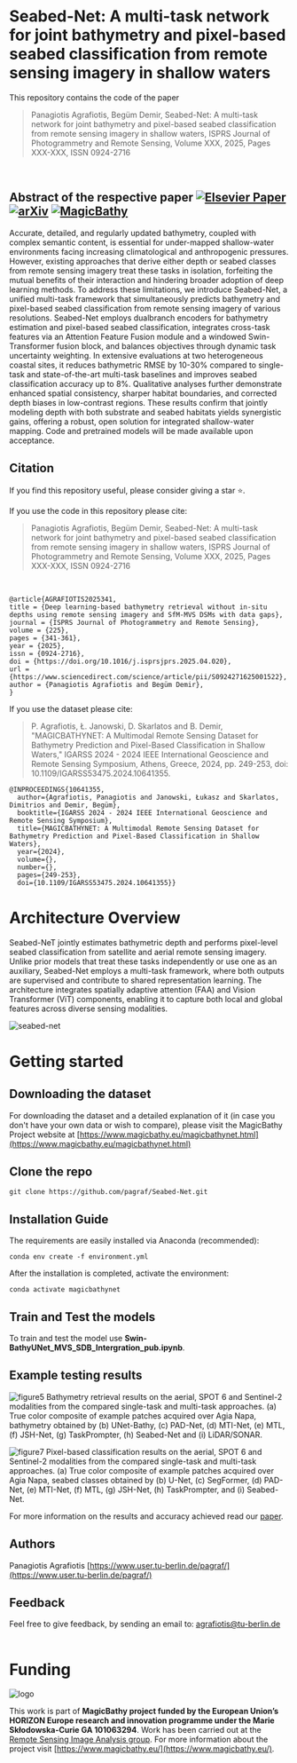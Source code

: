 # Seabed-Net: A multi-task network for joint bathymetry and pixel-based seabed classification from remote sensing imagery in shallow waters

This repository contains the code of the paper 
>Panagiotis Agrafiotis, Begüm Demir,
Seabed-Net: A multi-task network for joint bathymetry and pixel-based seabed classification from remote sensing imagery in shallow waters,
ISPRS Journal of Photogrammetry and Remote Sensing,
Volume XXX,
2025,
Pages XXX-XXX,
ISSN 0924-2716
<br />

## Abstract of the respective paper [![Elsevier Paper](https://img.shields.io/static/v1?label=Elsevier&message=Paper&color=FF6600)](https://doi.org/10.1016/j.isprsjprs.2025.04.020) [![arXiv](https://img.shields.io/badge/arXiv-Paper-<COLOR>.svg)](https://arxiv.org/abs/2504.11416) [![MagicBathy](https://img.shields.io/badge/MagicBathy-Project-red.svg)](https://www.magicbathy.eu)
Accurate, detailed, and regularly updated bathymetry, coupled with complex semantic content, is essential for under-mapped shallow-water environments facing increasing climatological and anthropogenic pressures. However, existing approaches that derive either depth or seabed classes from remote sensing imagery treat these tasks in isolation, forfeiting the mutual benefits of their interaction and hindering broader adoption of deep learning methods. To address these limitations, we introduce Seabed-Net, a unified multi-task framework that simultaneously predicts bathymetry and pixel-based seabed classification from remote sensing imagery of various resolutions. Seabed-Net employs dualbranch encoders for bathymetry estimation and pixel-based seabed classification, integrates cross-task features via an Attention Feature Fusion module and a windowed Swin-Transformer fusion block, and balances objectives through dynamic task uncertainty weighting. In extensive evaluations at two heterogeneous coastal sites, it reduces bathymetric RMSE by 10-30% compared to single-task and state-of-the-art multi-task baselines and improves seabed classification accuracy up to 8%. Qualitative analyses further demonstrate enhanced spatial consistency, sharper habitat boundaries, and corrected depth biases in low-contrast regions. These results confirm that jointly modeling depth with both substrate and seabed habitats yields synergistic gains, offering a robust, open solution for integrated shallow-water mapping. Code and pretrained models will be made available upon acceptance.


## Citation

If you find this repository useful, please consider giving a star ⭐.
<br />

If you use the code in this repository please cite:

>Panagiotis Agrafiotis, Begüm Demir,
Seabed-Net: A multi-task network for joint bathymetry and pixel-based seabed classification from remote sensing imagery in shallow waters,
ISPRS Journal of Photogrammetry and Remote Sensing,
Volume XXX,
2025,
Pages XXX-XXX,
ISSN 0924-2716
<br />


```
@article{AGRAFIOTIS2025341,
title = {Deep learning-based bathymetry retrieval without in-situ depths using remote sensing imagery and SfM-MVS DSMs with data gaps},
journal = {ISPRS Journal of Photogrammetry and Remote Sensing},
volume = {225},
pages = {341-361},
year = {2025},
issn = {0924-2716},
doi = {https://doi.org/10.1016/j.isprsjprs.2025.04.020},
url = {https://www.sciencedirect.com/science/article/pii/S0924271625001522},
author = {Panagiotis Agrafiotis and Begüm Demir},
}
```

If you use the dataset please cite:

>P. Agrafiotis, Ł. Janowski, D. Skarlatos and B. Demir, "MAGICBATHYNET: A Multimodal Remote Sensing Dataset for Bathymetry Prediction and Pixel-Based Classification in Shallow Waters," IGARSS 2024 - 2024 IEEE International Geoscience and Remote Sensing Symposium, Athens, Greece, 2024, pp. 249-253, doi: 10.1109/IGARSS53475.2024.10641355.
```
@INPROCEEDINGS{10641355,
  author={Agrafiotis, Panagiotis and Janowski, Łukasz and Skarlatos, Dimitrios and Demir, Begüm},
  booktitle={IGARSS 2024 - 2024 IEEE International Geoscience and Remote Sensing Symposium}, 
  title={MAGICBATHYNET: A Multimodal Remote Sensing Dataset for Bathymetry Prediction and Pixel-Based Classification in Shallow Waters}, 
  year={2024},
  volume={},
  number={},
  pages={249-253},
  doi={10.1109/IGARSS53475.2024.10641355}}
```

# Architecture Overview
Seabed-NeT jointly estimates bathymetric depth and performs pixel-level seabed classification from satellite and aerial remote sensing imagery. Unlike prior models that treat these tasks independently or use one as an auxiliary, Seabed-Net employs a multi-task framework, where both outputs are supervised and contribute to shared representation learning. The architecture integrates spatially adaptive attention (FAA) and Vision Transformer (ViT) components, enabling it to capture both local and global features across diverse sensing modalities.

![seabed-net](https://github.com/user-attachments/assets/eacca1dc-60aa-4c15-a525-ab4d98600a08)


# Getting started

## Downloading the dataset

For downloading the dataset and a detailed explanation of it  (in case you don't have your own data or wish to compare), please visit the MagicBathy Project website at [https://www.magicbathy.eu/magicbathynet.html](https://www.magicbathy.eu/magicbathynet.html)

## Clone the repo

`git clone https://github.com/pagraf/Seabed-Net.git`

## Installation Guide
The requirements are easily installed via Anaconda (recommended):

`conda env create -f environment.yml`

After the installation is completed, activate the environment:

`conda activate magicbathynet`

## Train and Test the models
To train and test the model use **Swin-BathyUNet_MVS_SDB_Intergration_pub.ipynb**.
 
## Example testing results
![figure5](https://github.com/user-attachments/assets/529e3dfa-9ead-4570-adb6-b99e496a87e5)
Bathymetry retrieval results on the aerial, SPOT 6 and Sentinel-2 modalities from the compared single-task and
multi-task approaches. (a) True color composite of example patches acquired over Agia Napa, bathymetry obtained by (b)
UNet-Bathy, (c) PAD-Net, (d) MTI-Net, (e) MTL, (f) JSH-Net, (g) TaskPrompter, (h) Seabed-Net and (i) LiDAR/SONAR.

![figure7](https://github.com/user-attachments/assets/68f3de1e-3e2c-4bd7-962b-eb89875cfb84)
Pixel-based classification results on the aerial, SPOT 6 and Sentinel-2 modalities from the compared single-task and
multi-task approaches. (a) True color composite of example patches acquired over Agia Napa, seabed classes obtained by (b)
U-Net, (c) SegFormer, (d) PAD-Net, (e) MTI-Net, (f) MTL, (g) JSH-Net, (h) TaskPrompter, and (i) Seabed-Net. 


For more information on the results and accuracy achieved read our [paper](https://doi.org/10.1016/j.isprsjprs.2025.04.020). 

## Authors
Panagiotis Agrafiotis [https://www.user.tu-berlin.de/pagraf/](https://www.user.tu-berlin.de/pagraf/)

## Feedback
Feel free to give feedback, by sending an email to: agrafiotis@tu-berlin.de
<br />
<br />

# Funding
![logo](https://github.com/user-attachments/assets/06494746-17c9-4995-a08c-3ac77880d71e)

This work is part of **MagicBathy project funded by the European Union’s HORIZON Europe research and innovation programme under the Marie Skłodowska-Curie GA 101063294**. Work has been carried out at the [Remote Sensing Image Analysis group](https://rsim.berlin/). For more information about the project visit [https://www.magicbathy.eu/](https://www.magicbathy.eu/).
